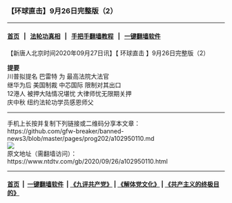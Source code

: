 ### 【环球直击】9月26日完整版（2）
------------------------

#### [首页](https://github.com/gfw-breaker/banned-news3/blob/master/README.md) &nbsp;&nbsp;|&nbsp;&nbsp; [法轮功真相](https://github.com/begood0513/basic/blob/master/README.md)  &nbsp;&nbsp;|&nbsp;&nbsp; [手把手翻墙教程](https://github.com/gfw-breaker/guides/wiki)  &nbsp;&nbsp;|&nbsp;&nbsp; [一键翻墙软件](https://github.com/gfw-breaker/nogfw/blob/master/README.md)  



<div><div class="post_content" itemprop="articleBody">
 <p>
  【新唐人北京时间2020年09月27日讯】【
  <ok href="https://www.ntdtv.com/gb/环球直击.htm">
   环球直击
  </ok>
  】9月26日完整版（2）
 </p>
 <p>
  <strong>
   提要
  </strong>
  <br/>
  川普拟提名
  <ok href="https://www.ntdtv.com/gb/巴雷特.htm">
   巴雷特
  </ok>
  为
  <ok href="https://www.ntdtv.com/gb/最高法院大法官.htm">
   最高法院大法官
  </ok>
  <br/>
  继华为后 美国制裁
  <ok href="https://www.ntdtv.com/gb/中芯国际.htm">
   中芯国际
  </ok>
  限制对其出口
  <br/>
  <ok href="https://www.ntdtv.com/gb/12港人.htm">
   12港人
  </ok>
  被押大陆情况堪忧 大律师忧无限期关押
  <br/>
  庆中秋 纽约法轮功学员感恩师父
 </p>
 <div class="single_ad">
 </div>
</div>
</div>
<hr/>
手机上长按并复制下列链接或二维码分享本文章：<br/>
https://github.com/gfw-breaker/banned-news3/blob/master/pages/prog202/a102950110.md <br/>
<a href='https://github.com/gfw-breaker/banned-news3/blob/master/pages/prog202/a102950110.md'><img src='https://github.com/gfw-breaker/banned-news3/blob/master/pages/prog202/a102950110.md.png'/></a> <br/>
原文地址（需翻墙访问）：https://www.ntdtv.com/gb/2020/09/26/a102950110.html


------------------------
#### [首页](https://github.com/gfw-breaker/banned-news3/blob/master/README.md) &nbsp;|&nbsp; [一键翻墙软件](https://github.com/gfw-breaker/nogfw/blob/master/README.md) &nbsp;| [《九评共产党》](https://github.com/gfw-breaker/9ping.md/blob/master/README.md#九评之一评共产党是什么) | [《解体党文化》](https://github.com/gfw-breaker/jtdwh.md/blob/master/README.md) | [《共产主义的终极目的》](https://github.com/gfw-breaker/gczydzjmd.md/blob/master/README.md)


<img src='http://gfw-breaker.win/banned-news3/pages/prog202/a102950110.md' width='0px' height='0px'/>